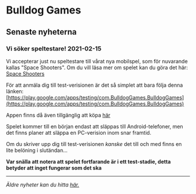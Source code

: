 # Bulldog Games

## Senaste nyheterna

### Vi söker speltestare! 2021-02-15

Vi accepterar just nu speltestare till vårat nya mobilspel, som för nuvarande kallas "Space Shooters". Om du vill läsa mer om spelet kan du göra det här: [Space Shooters](spaceshooters.md)

För att anmäla dig till test-verisionen är det så simplet att bara följa denna länken:  [https://play.google.com/apps/testing/com.BulldogGames.BulldogGames](https://play.google.com/apps/testing/com.BulldogGames.BulldogGames)

Appen finns då även tillgänglig att köpa [här](https://play.google.com/store/apps/details?id=com.BulldogGames.BulldogGames)

Spelet kommer till en början endast att släppas till Android-telefoner, men det finns planer att släppa en PC-verision inom snar framtid.

Om du skriver upp dig till test-verisionen *kanske* det till och med finns en lite belöning i slutändan...

**Var snälla att notera att spelet fortfarande är i ett test-stadie, detta betyder att inget fungerar som det ska**

---

*Äldre nyheter kan du hitta [här.](news.md)*
